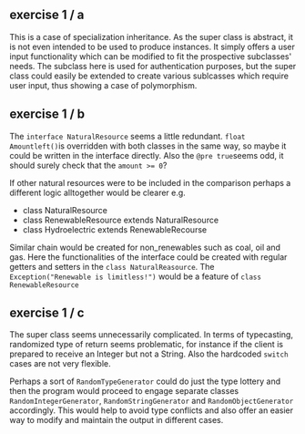 ## exercise 1 / a

This is a case of specialization inheritance. As the super class is abstract, it is not even intended to be used to produce instances. It simply offers a user input functionality which can be modified to fit the prospective subclasses' needs. The subclass here is used for authentication purposes, but the super class could easily be extended to create various sublcasses which require user input, thus showing a case of polymorphism. 



## exercise 1 / b

The `interface NaturalResource` seems a little redundant. `float Amountleft()`is overridden with both classes in the same way, so maybe it could be written in the interface directly. Also the `@pre true`seems odd, it should surely check that the `amount >= 0`? 

If other natural resources were to be included in the comparison perhaps a different logic alltogether would be clearer e.g. 

- class NaturalResource 
- class RenewableResource extends NaturalResource 
- class Hydroelectric extends RenewableRecourse 

Similar chain would be created for non_renewables such as coal, oil and gas. Here the functionalities of the interface could be created with regular getters and setters in the `class NaturalReasource`. The `Exception("Renewable is limitless!")` would be a feature of `class RenewableResource` 

## exercise 1 / c

The super class seems unnecessarily complicated. In terms of typecasting, randomized type of return seems problematic, for instance if the client is prepared to receive an Integer but not a String. Also the hardcoded `switch` cases are not very flexible. 

Perhaps a sort of  `RandomTypeGenerator` could do just the type lottery and then the program would proceed to engage separate classes `RandomIntegerGenerator`, `RandomStringGenerator` and `RandomObjectGenerator` accordingly. This would help to avoid type conflicts and also offer an easier way to modify and maintain the output in different cases. 
